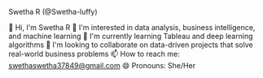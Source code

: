 Swetha R (@Swetha-luffy)

👋 Hi, I'm Swetha R
👀 I'm interested in data analysis, business intelligence, and machine learning
🌱 I'm currently learning Tableau and deep learning algorithms
💞️ I'm looking to collaborate on data-driven projects that solve real-world business problems
📫 How to reach me: swethaswetha37849@gmail.com 
😄 Pronouns: She/Her
<!---
Swetha-luffy/Swetha-luffy is a ✨ special ✨ repository because its `README.md` (this file) appears on your GitHub profile.
You can click the Preview link to take a look at your changes.
--->
